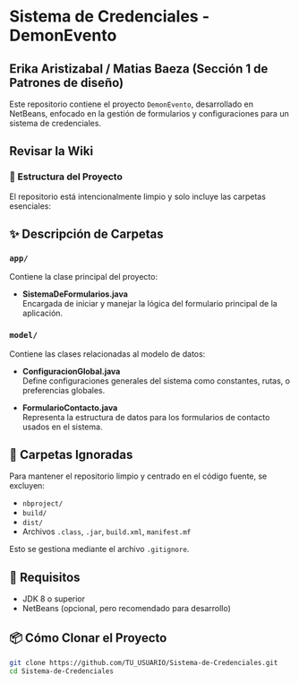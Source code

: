 # Sistema de Credenciales - DemonEvento
## Erika Aristizabal / Matias Baeza (Sección 1 de Patrones de diseño)

Este repositorio contiene el proyecto `DemonEvento`, desarrollado en NetBeans, enfocado en la gestión de formularios y configuraciones para un sistema de credenciales.
## Revisar la Wiki

### 📁 Estructura del Proyecto

El repositorio está intencionalmente limpio y solo incluye las carpetas esenciales:


## ✨ Descripción de Carpetas

### `app/`
Contiene la clase principal del proyecto:

- **SistemaDeFormularios.java**  
  Encargada de iniciar y manejar la lógica del formulario principal de la aplicación.

### `model/`
Contiene las clases relacionadas al modelo de datos:

- **ConfiguracionGlobal.java**  
  Define configuraciones generales del sistema como constantes, rutas, o preferencias globales.

- **FormularioContacto.java**  
  Representa la estructura de datos para los formularios de contacto usados en el sistema.

## 🚫 Carpetas Ignoradas

Para mantener el repositorio limpio y centrado en el código fuente, se excluyen:

- `nbproject/`
- `build/`
- `dist/`
- Archivos `.class`, `.jar`, `build.xml`, `manifest.mf`

Esto se gestiona mediante el archivo `.gitignore`.

## 🧪 Requisitos

- JDK 8 o superior
- NetBeans (opcional, pero recomendado para desarrollo)

## 📦 Cómo Clonar el Proyecto

```bash
git clone https://github.com/TU_USUARIO/Sistema-de-Credenciales.git
cd Sistema-de-Credenciales
